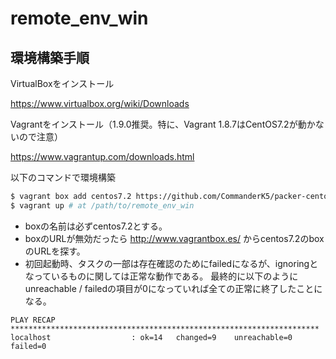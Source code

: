 
# remote_env_win

## 環境構築手順

VirtualBoxをインストール

https://www.virtualbox.org/wiki/Downloads

Vagrantをインストール（1.9.0推奨。特に、Vagrant 1.8.7はCentOS7.2が動かないので注意）

https://www.vagrantup.com/downloads.html

以下のコマンドで環境構築

```sh
$ vagrant box add centos7.2 https://github.com/CommanderK5/packer-centos-template/releases/download/0.7.2/vagrant-centos-7.2.box
$ vagrant up # at /path/to/remote_env_win
```

 * boxの名前は必ずcentos7.2とする。
 * boxのURLが無効だったら http://www.vagrantbox.es/ からcentos7.2のboxのURLを探す。
 * 初回起動時、タスクの一部は存在確認のためにfailedになるが、ignoringとなっているものに関しては正常な動作である。
 最終的に以下のようにunreachable / failedの項目が0になっていれば全ての正常に終了したことになる。

```
PLAY RECAP *********************************************************************
localhost                  : ok=14   changed=9    unreachable=0    failed=0
```
